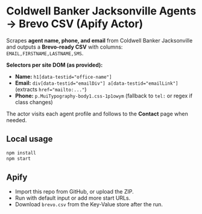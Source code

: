 # Coldwell Banker Jacksonville Agents → Brevo CSV (Apify Actor)

Scrapes **agent name, phone, and email** from Coldwell Banker Jacksonville and outputs a **Brevo-ready CSV** with columns:
`EMAIL,FIRSTNAME,LASTNAME,SMS`.

**Selectors per site DOM (as provided):**
- **Name:** `h1[data-testid="office-name"]`
- **Email:** `div[data-testid="emailDiv"] a[data-testid="emailLink"]` (extracts `href="mailto:..."`)
- **Phone:** `p.MuiTypography-body1.css-1p1owym` (fallback to `tel:` or regex if class changes)

The actor visits each agent profile and follows to the **Contact** page when needed.

## Local usage
```bash
npm install
npm start
```

## Apify
- Import this repo from GitHub, or upload the ZIP.
- Run with default input or add more start URLs.
- Download `brevo.csv` from the Key-Value store after the run.
